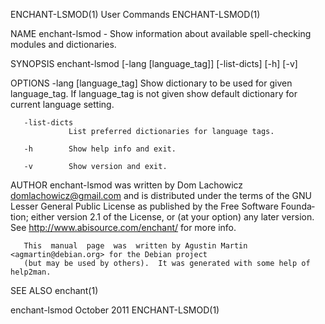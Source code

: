 ENCHANT-LSMOD(1)                             User Commands                            ENCHANT-LSMOD(1)

NAME
       enchant-lsmod - Show information about available spell-checking modules and dictionaries.

SYNOPSIS
       enchant-lsmod [-lang [language_tag]] [-list-dicts] [-h] [-v]

OPTIONS
       -lang [language_tag]
                 Show dictionary to be used for given language_tag.  If language_tag is not given show
                 default dictionary for current language setting.

       -list-dicts
                 List preferred dictionaries for language tags.

       -h        Show help info and exit.

       -v        Show version and exit.

AUTHOR
       enchant-lsmod was written by Dom Lachowicz <domlachowicz@gmail.com> and  is  distributed  under
       the  terms  of  the GNU Lesser General Public License as published by the Free Software Founda‐
       tion; either version 2.1  of  the  License,  or  (at  your  option)  any  later  version.   See
       http://www.abisource.com/enchant/ for more info.

       This  manual  page  was  written by Agustin Martin <agmartin@debian.org> for the Debian project
       (but may be used by others).  It was generated with some help of help2man.

SEE ALSO
       enchant(1)

enchant-lsmod                                October 2011                             ENCHANT-LSMOD(1)
